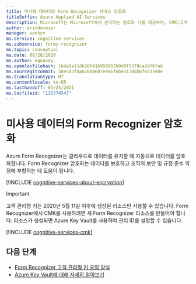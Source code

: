 ```yaml
---
title: 미사용 데이터의 Form Recognizer 서비스 암호화
titleSuffix: Azure Applied AI Services
description: Microsoft는 Microsoft에서 관리하는 암호화 키를 제공하며, CMK(고객 관리형 키)라고 하는 고유한 키를 사용하여 Cognitive Services 구독을 관리할 수도 있습니다. 이 문서에서는 Form Recognizer의 미사용 데이터 암호화와 CMK를 활성화하고 관리하는 방법을 설명합니다.
author: erindormier
manager: venkyv
ms.service: cognitive-services
ms.subservice: forms-recognizer
ms.topic: conceptual
ms.date: 08/28/2020
ms.author: egeaney
ms.openlocfilehash: 16da5e11db26f416950852b0d9f5378ca2df6fab
ms.sourcegitcommit: 58e5d3f4a6cb44607e946f6b931345b6fe237e0e
ms.translationtype: HT
ms.contentlocale: ko-KR
ms.lasthandoff: 05/25/2021
ms.locfileid: "110374547"
---
```

# <a name="form-recognizer-encryption-of-data-at-rest"></a>미사용 데이터의 Form Recognizer 암호화

Azure Form Recognizer는 클라우드로 데이터를 유지할 때 자동으로 데이터를 암호화합니다. Form Recognizer 암호화는 데이터를 보호하고 조직의 보안 및 규정 준수 약정에 부합하는 데 도움이 됩니다.

[!INCLUDE [cognitive-services-about-encryption](../includes/cognitive-services-about-encryption.md)]

> [!IMPORTANT]
> 고객 관리형 키는 2020년 5월 11일 이후에 생성된 리소스만 사용할 수 있습니다. Form Recognizer에서 CMK를 사용하려면 새 Form Recognizer 리소스를 만들어야 합니다. 리소스가 생성되면 Azure Key Vault를 사용하여 관리 ID를 설정할 수 있습니다.

[!INCLUDE [cognitive-services-cmk](../includes/configure-customer-managed-keys.md)]

## <a name="next-steps"></a>다음 단계

* [Form Recognizer 고객 관리형 키 요청 양식](https://aka.ms/cogsvc-cmk)
* [Azure Key Vault에 대해 자세히 알아보기](../../key-vault/general/overview.md)